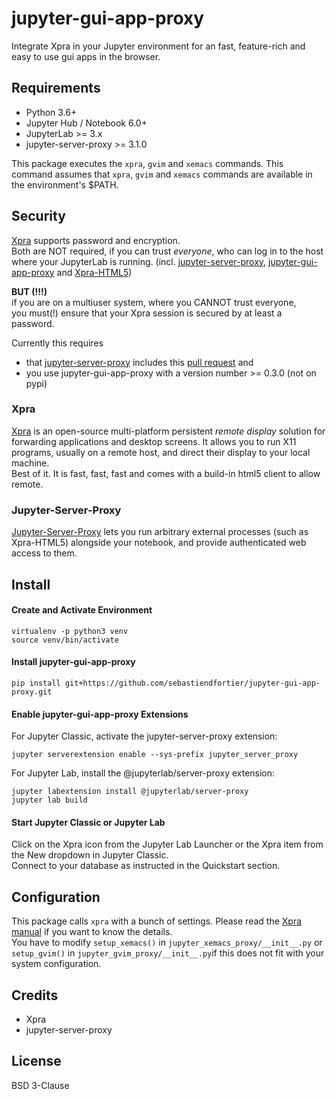 # jupyter-gui-app-proxy
Integrate Xpra in your Jupyter environment for an fast, feature-rich and easy to use gui apps in the browser.

## Requirements
- Python 3.6+
- Jupyter Hub / Notebook 6.0+
- JupyterLab >= 3.x
- jupyter-server-proxy >= 3.1.0

This package executes the `xpra`, `gvim` and `xemacs` commands. This command assumes that `xpra`, `gvim` and `xemacs` commands are available in the environment's $PATH.

## Security
[Xpra](https://xpra.org/) supports password and encryption.  
Both are NOT required, if you can trust _everyone_, who can log in to the host where your JupyterLab is running.
(incl. [jupyter-server-proxy](https://github.com/jupyterhub/jupyter-server-proxy), [jupyter-gui-app-proxy](https://github.com/sebastiendfortier/jupyter-gui-app-proxy) and [Xpra-HTML5](https://xpra.org/))
  
**BUT (!!!)**  
if you are on a multiuser system, where you CANNOT trust everyone,  
you must(!) ensure that your Xpra session is secured by at least a password.

Currently this requires 
- that [jupyter-server-proxy](https://github.com/jupyterhub/jupyter-server-proxy) includes this [pull request](https://github.com/jupyterhub/jupyter-server-proxy/pull/226) and 
- you use jupyter-gui-app-proxy with a version number >= 0.3.0 (not on pypi)

### Xpra
[Xpra](https://xpra.org/) is an open-source multi-platform persistent *remote display* solution for forwarding applications and desktop screens. It allows you to run X11 programs, usually on a remote host, and direct their display to your local machine.  
Best of it. It is fast, fast, fast and comes with a build-in html5 client to allow remote.

### Jupyter-Server-Proxy
[Jupyter-Server-Proxy](https://jupyter-server-proxy.readthedocs.io) lets you run arbitrary external processes (such as Xpra-HTML5) alongside your notebook, and provide authenticated web access to them.

## Install 

#### Create and Activate Environment
```
virtualenv -p python3 venv
source venv/bin/activate
```

#### Install jupyter-gui-app-proxy
```
pip install git+https://github.com/sebastiendfortier/jupyter-gui-app-proxy.git
```

#### Enable jupyter-gui-app-proxy Extensions
For Jupyter Classic, activate the jupyter-server-proxy extension:
```
jupyter serverextension enable --sys-prefix jupyter_server_proxy
```

For Jupyter Lab, install the @jupyterlab/server-proxy extension:
```
jupyter labextension install @jupyterlab/server-proxy
jupyter lab build
```

#### Start Jupyter Classic or Jupyter Lab
Click on the Xpra icon from the Jupyter Lab Launcher or the Xpra item from the New dropdown in Jupyter Classic.  
Connect to your database as instructed in the Quickstart section.

## Configuration
This package calls `xpra` with a bunch of settings. Please read the [Xpra manual](https://xpra.org/manual.html) if you want to know the details.  
You have to modify `setup_xemacs()` in `jupyter_xemacs_proxy/__init__.py` or `setup_gvim()` in `jupyter_gvim_proxy/__init__.py`if this does not fit with your system configuration.

## Credits
- Xpra
- jupyter-server-proxy

## License
BSD 3-Clause
